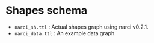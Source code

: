 # Shapes schema

* `narci_sh.ttl`   : Actual shapes graph using narci v0.2.1.
* `narci_data.ttl` : An example data graph.
